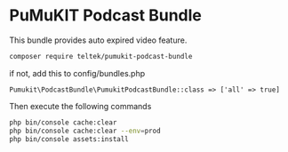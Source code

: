 PuMuKIT Podcast Bundle
======================

This bundle provides auto expired video feature.

```bash
composer require teltek/pumukit-podcast-bundle
```

if not, add this to config/bundles.php

```
Pumukit\PodcastBundle\PumukitPodcastBundle::class => ['all' => true]
```

Then execute the following commands

```bash
php bin/console cache:clear
php bin/console cache:clear --env=prod
php bin/console assets:install
```
